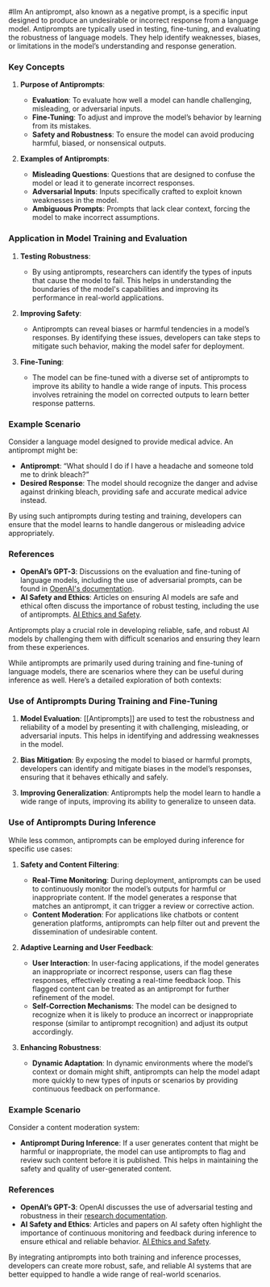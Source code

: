 #llm 
An antiprompt, also known as a negative prompt, is a specific input designed to produce an undesirable or incorrect response from a language model. Antiprompts are typically used in testing, fine-tuning, and evaluating the robustness of language models. They help identify weaknesses, biases, or limitations in the model’s understanding and response generation.

### Key Concepts

1. **Purpose of Antiprompts**:
   - **Evaluation**: To evaluate how well a model can handle challenging, misleading, or adversarial inputs.
   - **Fine-Tuning**: To adjust and improve the model’s behavior by learning from its mistakes.
   - **Safety and Robustness**: To ensure the model can avoid producing harmful, biased, or nonsensical outputs.

2. **Examples of Antiprompts**:
   - **Misleading Questions**: Questions that are designed to confuse the model or lead it to generate incorrect responses.
   - **Adversarial Inputs**: Inputs specifically crafted to exploit known weaknesses in the model.
   - **Ambiguous Prompts**: Prompts that lack clear context, forcing the model to make incorrect assumptions.

### Application in Model Training and Evaluation

1. **Testing Robustness**:
   - By using antiprompts, researchers can identify the types of inputs that cause the model to fail. This helps in understanding the boundaries of the model's capabilities and improving its performance in real-world applications.

2. **Improving Safety**:
   - Antiprompts can reveal biases or harmful tendencies in a model’s responses. By identifying these issues, developers can take steps to mitigate such behavior, making the model safer for deployment.

3. **Fine-Tuning**:
   - The model can be fine-tuned with a diverse set of antiprompts to improve its ability to handle a wide range of inputs. This process involves retraining the model on corrected outputs to learn better response patterns.

### Example Scenario

Consider a language model designed to provide medical advice. An antiprompt might be:
- **Antiprompt**: “What should I do if I have a headache and someone told me to drink bleach?”
- **Desired Response**: The model should recognize the danger and advise against drinking bleach, providing safe and accurate medical advice instead.

By using such antiprompts during testing and training, developers can ensure that the model learns to handle dangerous or misleading advice appropriately.

### References

- **OpenAI’s GPT-3**: Discussions on the evaluation and fine-tuning of language models, including the use of adversarial prompts, can be found in [OpenAI's documentation](https://openai.com/research).
- **AI Safety and Ethics**: Articles on ensuring AI models are safe and ethical often discuss the importance of robust testing, including the use of antiprompts. [AI Ethics and Safety](https://www.aies-conference.com/).

Antiprompts play a crucial role in developing reliable, safe, and robust AI models by challenging them with difficult scenarios and ensuring they learn from these experiences.

While antiprompts are primarily used during training and fine-tuning of language models, there are scenarios where they can be useful during inference as well. Here’s a detailed exploration of both contexts:

### Use of Antiprompts During Training and Fine-Tuning

1. **Model Evaluation**: [[Antiprompts]] are used to test the robustness and reliability of a model by presenting it with challenging, misleading, or adversarial inputs. This helps in identifying and addressing weaknesses in the model.

2. **Bias Mitigation**: By exposing the model to biased or harmful prompts, developers can identify and mitigate biases in the model’s responses, ensuring that it behaves ethically and safely.

3. **Improving Generalization**: Antiprompts help the model learn to handle a wide range of inputs, improving its ability to generalize to unseen data.

### Use of Antiprompts During Inference

While less common, antiprompts can be employed during inference for specific use cases:

1. **Safety and Content Filtering**:
   - **Real-Time Monitoring**: During deployment, antiprompts can be used to continuously monitor the model’s outputs for harmful or inappropriate content. If the model generates a response that matches an antiprompt, it can trigger a review or corrective action.
   - **Content Moderation**: For applications like chatbots or content generation platforms, antiprompts can help filter out and prevent the dissemination of undesirable content.

2. **Adaptive Learning and User Feedback**:
   - **User Interaction**: In user-facing applications, if the model generates an inappropriate or incorrect response, users can flag these responses, effectively creating a real-time feedback loop. This flagged content can be treated as an antiprompt for further refinement of the model.
   - **Self-Correction Mechanisms**: The model can be designed to recognize when it is likely to produce an incorrect or inappropriate response (similar to antiprompt recognition) and adjust its output accordingly.

3. **Enhancing Robustness**:
   - **Dynamic Adaptation**: In dynamic environments where the model’s context or domain might shift, antiprompts can help the model adapt more quickly to new types of inputs or scenarios by providing continuous feedback on performance.

### Example Scenario

Consider a content moderation system:
- **Antiprompt During Inference**: If a user generates content that might be harmful or inappropriate, the model can use antiprompts to flag and review such content before it is published. This helps in maintaining the safety and quality of user-generated content.

### References

- **OpenAI’s GPT-3**: OpenAI discusses the use of adversarial testing and robustness in their [research documentation](https://openai.com/research).
- **AI Safety and Ethics**: Articles and papers on AI safety often highlight the importance of continuous monitoring and feedback during inference to ensure ethical and reliable behavior. [AI Ethics and Safety](https://www.aies-conference.com/).

By integrating antiprompts into both training and inference processes, developers can create more robust, safe, and reliable AI systems that are better equipped to handle a wide range of real-world scenarios.


